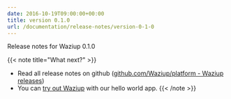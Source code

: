 ```yaml
---
date: 2016-10-19T09:00:00+00:00
title: version 0.1.0
url: /documentation/release-notes/version-0-1-0
---
```


Release notes for Waziup 0.1.0

{{< note title="What next?" >}}
* Read all release notes on github ([github.com/Waziup/platform - Waziup releases](https://github.com/waziup/platform/releases))
* You can [try out Waziup](/documentation/installation/hello-world) with our hello world app.
{{< /note >}}
